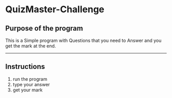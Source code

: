 # QuizMaster-Challenge

## Purpose of the program
This is a Simple program with Questions that you need to Answer and you get the mark at the end.

---
## Instructions
1. run the program
2. type your answer 
3. get your mark